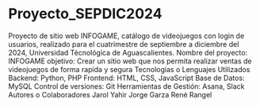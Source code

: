# Proyecto_SEPDIC2024
Proyecto de sitio web INFOGAME, catálogo de videojuegos con login de usuarios, realizado para el cuatrimestre de septiembre a diciembre del 2024, Universidad Técnológica de Aguascalientes.
Nombre del proyecto:
INFOGAME
objetivo:
Crear un sitio web que nos permita realizar ventas de videojuegos de forma rapida y segura
Tecnologías o Lenguajes Utilizados
Backend: Python, PHP
Frontend: HTML, CSS, JavaScript
Base de Datos: MySQL
Control de versiones: Git
Herramientas de Gestión: Asana, Slack
Autores o Colaboradores
Jarol Yahir
Jorge Garza
René Rangel